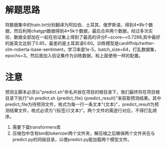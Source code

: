 # 解题思路
将数据集中的train.txt分别翻译为阿拉伯、土耳其、俄罗斯语，得到4*8k个数据，然后利用chatgpt数据得到4\*5k个数据，最后合并两个数据，经过多次实验，数据全部加在一起在验证集上得到了最高的评分F~score~=0.7288,其中最好的是英文达到了0.85，最差的是土耳其语0.60。训练模型是cardiffnlp/twitter-xlm-roberta-base-sentiment，学习率是1e-5，batch_size=64，打乱数据集，epochs=3。然后我加入验证集作为训练数据，和上面使用一样的配置。
# 注意
预测主脚本必须以"predict.sh"命名并放在项目的根目录下，我们最终将在项目根目录下执行"sh predict.sh {predict\_file} {predict\_result}"来获取预测结果。其中predict\_file为待预测文件，格式为每一行一条文本"{文本}"，predict\_result为预测结果文件，格式必须为"{标签}|{文本}"。两个文件的需逐行对应，不得打乱顺序。

1. 需要下载transformers库
2. 压缩包中含有bm和tokenizer两个文件夹，解压缩之后确保两个文件夹在与predict.py的同级目录，以便predict.py能加载两个模型文件。

